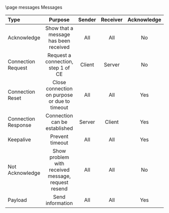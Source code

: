 \page messages Messages

| Type  | Purpose | Sender | Receiver | Acknowledge
| :----------------- | :----------: |  :----------: | :---------: | :--------: |
Acknowledge | Show that a message has been received | All | All | No
Connection Request | Request a connection, step 1 of CE | Client | Server | No
Connection Reset | Close connection on purpose or due to timeout | All | All | Yes
Connection Response | Connection can be established | Server | Client | Yes
Keepalive | Prevent timeout | All | All | Yes
Not Acknowledge | Show problem with received message, request resend | All | All | No
Payload | Send information | All | All | Yes
